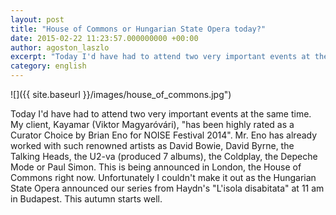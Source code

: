```yaml
---
layout: post
title: "House of Commons or Hungarian State Opera today?"
date: 2015-02-22 11:23:57.000000000 +00:00
author: agoston_laszlo
excerpt: "Today I'd have had to attend two very important events at the same time. My client, Kayamar (Viktor Magyaróvári), has been highly rated as a Curator Choice by Brian Eno for NOISE Festival 2014. This is being announced in London, the House of Commons right now. Unfortunately I couldn't make it out as the Hungarian State Opera announced our series from Haydn's L'isola disabitata at 11 am in Budapest. This autumn starts well"
category: english
---
```

![]({{ site.baseurl }}/images/house_of_commons.jpg")

Today I'd have had to attend two very important events at the same time. My client, Kayamar (Viktor Magyaróvári), "has been highly rated as a Curator Choice by Brian Eno for NOISE Festival 2014". Mr. Eno has already worked with such renowned artists as David Bowie, David Byrne, the Talking Heads, the U2-va (produced 7 albums), the Coldplay, the Depeche Mode or Paul Simon. This is being announced in London, the House of Commons right now. Unfortunately I couldn't make it out as the Hungarian State Opera announced our series from Haydn's "L'isola disabitata" at 11 am in Budapest. This autumn starts well.
